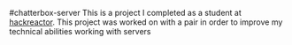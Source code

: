 #chatterbox-server
This is a project I completed as a student at [hackreactor](http://hackreactor.com). This project was worked on with a pair in order to improve my technical abilities working with servers
